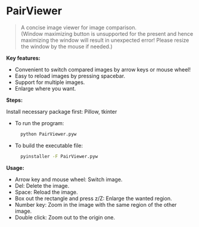 # PairViewer

> A concise image viewer for image comparison.   
(Window maximizing button is unsupported for the present and hence maximizing the window will result in unexpected error! Please resize the window by the mouse if needed.)

**Key features:**

* Convenient to switch compared images by arrow keys or mouse wheel!
* Easy to reload images by pressing spacebar.
* Support for multiple images.
* Enlarge where you want.

**Steps:**  

Install necessary package first:
	Pillow, tkinter

* To run the program:
  ```bash
	python PairViewer.pyw
	```

* To build the executable file:
  ```bash
	pyinstaller -F PairViewer.pyw
	```

**Usage:**
* Arrow key and mouse wheel: Switch image.
* Del: Delete the image.
* Space: Reload the image.
* Box out the rectangle and press z/Z: Enlarge the wanted region.
* Number key: Zoom in the image with the same region of the other image.
* Double click: Zoom out to the origin one.
